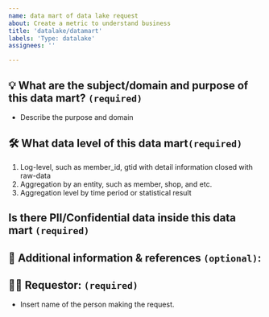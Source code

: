 ```yaml
---
name: data mart of data lake request
about: Create a metric to understand business
title: 'datalake/datamart'
labels: 'Type: datalake'
assignees: ''

---
```


## 💡 What are the subject/domain and purpose of this data mart? `(required)`
- Describe the purpose and domain

## 🛠️ What data level of this data mart`(required)`
1. Log-level, such as member_id, gtid with detail information closed with raw-data
2. Aggregation by an entity, such as member, shop, and etc.
3. Aggregation level by time period or statistical result

## Is there PII/Confidential data inside this data mart `(required)`

## 🔗 Additional information & references `(optional)`:

## 🙋‍♂️ Requestor: `(required)`
- Insert name of the person making the request.
